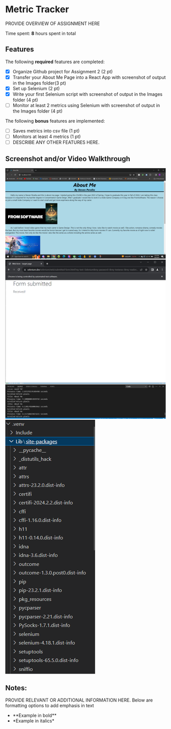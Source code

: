 # Metric Tracker

PROVIDE OVERVIEW OF ASSIGNMENT HERE

Time spent: **8** hours spent in total

## Features

The following **required** features are completed:

- [x] Organize Github project for Assignment 2 (2 pt)
- [x] Transfer your About Me Page into a React App with screenshot of output in the Images folder(3 pt)
- [x] Set up Selenium (2 pt)
- [x] Write your first Selenium script with screenshot of output in the Images folder (4 pt)
- [ ] Monitor at least 2 metrics using Selenium with screenshot of output in the Images folder (4 pt)

The following **bonus** features are implemented:

- [ ] Saves metrics into csv file (1 pt)
- [ ] Monitors at least 4 metrics (1 pt)
- [ ] DESCRIBE ANY OTHER FEATURES HERE.

## Screenshot and/or Video Walkthrough

<img src="images/About_Me_on_React.png" title='About_React' width='' alt='About_React' />

<img src="images/selenium_tutorial_output.png" title='selenium' width='' alt='selenium' />

<img src="images/metric_tracker_output.png" title='tracker' width='' alt='tracker' />

<img src="images/selenium_install.png" title='install' width='' alt='install' />

## Notes:
PROVIDE RELEVANT OR ADDITIONAL INFORMATION HERE. Below are formatting options to add emphasis in text
<ul>
  <li>**Example in bold**</li>
  <li>*Example in italics*</li>
</ul>
